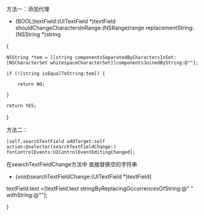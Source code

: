方法一：添加代理

- (BOOL)textField:(UITextField *)textField shouldChangeCharactersInRange:(NSRange)range replacementString:(NSString *)string

{

 

    NSString *tem = [[string componentsSeparatedByCharactersInSet:[NSCharacterSet whitespaceCharacterSet]]componentsJoinedByString:@""];

    if (![string isEqualToString:tem]) {

        return NO;

    }

    return YES;

 

}

方法二：

    [self.searchTextField addTarget:self action:@selector(searchTextFieldChange:) forControlEvents:UIControlEventEditingChanged];

在searchTextFieldChange方法中   直接替换空的字符串

- (void)searchTextFieldChange:(UITextField *)textField{

 textField.text =[textField.text stringByReplacingOccurrencesOfString:@" " withString:@""];

 

 }